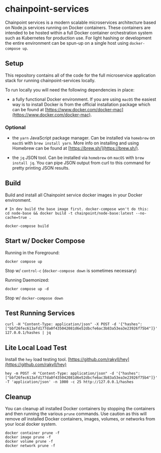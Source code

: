 # chainpoint-services

Chainpoint services is a modern scalable microservices architecture
based on Node.js services running on Docker containers. These containers
are intended to be hosted within a full Docker container orchestration
system such as Kubernetes for production use. For light hashing or
development the entire environment can be spun-up on a single host
using `docker-compose up`.

## Setup

This repository contains all of the code for the full microservice
application stack for running chainpoint-services locally.

To run locally you will need the following dependencies in place:

- a fully functional Docker environment. If you are using `macOS` the easiest way is to install Docker is from the official installation package which can be found at [https://www.docker.com/docker-mac](https://www.docker.com/docker-mac).

### Optional

- the `yarn` JavaScript package manager. Can be installed via `homebrew` on `macOS` with `brew install yarn`. More info on installing and using
Homebrew can be found at [https://brew.sh/](https://brew.sh/).

- the `jq` JSON tool. Can be installed via `homebrew` on `macOS` with `brew install jq`. You can pipe JSON output from curl to this command for pretty printing JSON results.

## Build

Build and install all Chainpoint service docker images in your Docker
environment.

```
# In dev build the base image first. docker-compose won't do this:
cd node-base && docker build -t chainpoint/node-base:latest --no-cache=true .

docker-compose build
```

## Start w/ Docker Compose

Running in the Foreground:

```
docker compose up
```

Stop w/ `control-c` (`docker-compose down` is sometimes necessary)


Running Daemonized:

```
docker compose up -d
```

Stop w/ `docker-compose down`

## Test Running Services

```
curl -H "Content-Type: application/json" -X POST -d '{"hashes": ["bbf26fec613afd177da0f435042081d6e52dbcfe6ac3b83a53ea3e23926f75b4"]}' 127.0.0.1/hashes | jq
```

## Lite Local Load Test

Install the `hey` load testing tool. [https://github.com/rakyll/hey](https://github.com/rakyll/hey)

```
hey -m POST -H "Content-Type: application/json" -d '{"hashes": ["bbf26fec613afd177da0f435042081d6e52dbcfe6ac3b83a53ea3e23926f75b4"]}' -T 'application/json' -n 1000 -c 25 http://127.0.0.1/hashes

```

## Cleanup

You can cleanup all installed Docker containers by stopping
the containers and then running the various `prune` commands.
Use caution as this will remove *all* installed Docker containers,
images, volumes, or networks from your local docker system.

```
docker container prune -f
docker image prune -f
docker volume prune -f
docker network prune -f
```
